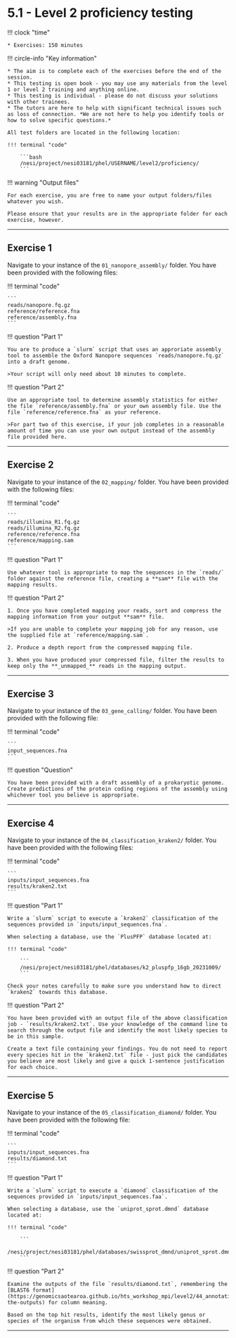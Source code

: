 # 5.1 - Level 2 proficiency testing

!!! clock "time"

    * Exercises: 150 minutes

!!! circle-info "Key information"

    * The aim is to complete each of the exercises before the end of the session.
    * This testing is open book - you may use any materials from the level 1 or level 2 training and anything online.
    * This testing is individual - please do not discuss your solutions with other trainees.
    * The tutors are here to help with significant technical issues such as loss of connection. *We are not here to help you identify tools or how to solve specific questions.*

    All test folders are located in the following location:

    !!! terminal "code"

        ```bash
        /nesi/project/nesi03181/phel/USERNAME/level2/proficiency/
        ```

!!! warning "Output files"

    For each exercise, you are free to name your output folders/files whatever you wish.

    Please ensure that your results are in the appropriate folder for each exercise, however.

---

## Exercise 1

Navigate to your instance of the `01_nanopore_assembly/` folder. You have been provided with the following files:

!!! terminal "code"

    ```
    reads/nanopore.fq.gz
    reference/reference.fna
    reference/assembly.fna
    ```

!!! question "Part 1"

    You are to produce a `slurm` script that uses an approriate assembly tool to assemble the Oxford Nanopore sequences `reads/nanopore.fq.gz` into a draft genome.

    >Your script will only need about 10 minutes to complete.

!!! question "Part 2"

    Use an appropriate tool to determine assembly statistics for either the file `reference/assembly.fna` or your own assembly file. Use the file `reference/reference.fna` as your reference.

    >For part two of this exercise, if your job completes in a reasonable amount of time you can use your own output instead of the assembly file provided here.

---

## Exercise 2

Navigate to your instance of the `02_mapping/` folder. You have been provided with the following files:

!!! terminal "code"

    ```
    reads/illumina_R1.fq.gz
    reads/illumina_R2.fq.gz
    reference/reference.fna
    reference/mapping.sam
    ```

!!! question "Part 1"

    Use whatever tool is appropriate to map the sequences in the `reads/` folder against the reference file, creating a **sam** file with the mapping results.

!!! question "Part 2"

    1. Once you have completed mapping your reads, sort and compress the mapping information from your output **sam** file.

    >If you are unable to complete your mapping job for any reason, use the supplied file at `reference/mapping.sam`.

    2. Produce a depth report from the compressed mapping file.

    3. When you have produced your compressed file, filter the results to keep only the **_unmapped_** reads in the mapping output.

---

## Exercise 3

Navigate to your instance of the `03_gene_calling/` folder. You have been provided with the following file:

!!! terminal "code"

    ```
    input_sequences.fna
    ```

!!! question "Question"

    You have been provided with a draft assembly of a prokaryotic genome. Create predictions of the protein coding regions of the assembly using whichever tool you believe is appropriate.

---

## Exercise 4

Navigate to your instance of the `04_classification_kraken2/` folder. You have been provided with the following files:

!!! terminal "code"

    ```
    inputs/input_sequences.fna
    results/kraken2.txt
    ```

!!! question "Part 1"

    Write a `slurm` script to execute a `kraken2` classification of the sequences provided in `inputs/input_sequences.fna`.

    When selecting a database, use the `PlusPFP` database located at:

    !!! terminal "code"

        ```
        /nesi/project/nesi03181/phel/databases/k2_pluspfp_16gb_20231009/
        ```

    Check your notes carefully to make sure you understand how to direct `kraken2` towards this database.

!!! question "Part 2"

    You have been provided with an output file of the above classification job - `results/kraken2.txt`. Use your knowledge of the command line to search through the output file and identify the most likely species to be in this sample.

    Create a text file containing your findings. You do not need to report every species hit in the `kraken2.txt` file - just pick the candidates you believe are most likely and give a quick 1-sentence justification for each choice.

---

## Exercise 5


Navigate to your instance of the `05_classification_diamond/` folder. You have been provided with the following file:

!!! terminal "code"

    ```
    inputs/input_sequences.fna
    results/diamond.txt
    ```

!!! question "Part 1"

    Write a `slurm` script to execute a `diamond` classification of the sequences provided in `inputs/input_sequences.faa`.

    When selecting a database, use the `uniprot_sprot.dmnd` database located at:

    !!! terminal "code"

        ```
        /nesi/project/nesi03181/phel/databases/swissprot_dmnd/uniprot_sprot.dmnd
        ```

!!! question "Part 2"

    Examine the outputs of the file `results/diamond.txt`, remembering the [BLAST6 format](https://genomicsaotearoa.github.io/hts_workshop_mpi/level2/44_annotation_protein/#comparing-the-outputs) for column meaning.

    Based on the top hit results, identify the most likely genus or species of the organism from which these sequences were obtained.

---
